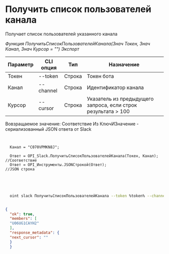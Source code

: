 ﻿---
sidebar_position: 2
---

# Получить список пользователей канала
 Получает список пользователей указанного канала


*Функция ПолучитьСписокПользователейКанала(Знач Токен, Знач Канал, Знач Курсор = "") Экспорт*

  | Параметр | CLI опция | Тип | Назначение |
  |-|-|-|-|
  | Токен | --token | Строка | Токен бота |
  | Канал | --channel | Строка | Идентификатор канала |
  | Курсор | --cursor | Строка | Указатель из предыдущего запроса, если строк результата > 100 |

  
  Вовзращаемое значение:   Соответствие Из КлючИЗначение - сериализованный JSON ответа от Slack

```bsl title="Пример кода"
	
  
  Канал = "C070VPMKN8J";
  
  Ответ = OPI_Slack.ПолучитьСписокПользователейКанала(Токен, Канал); //Соответствие
  Ответ = OPI_Инструменты.JSONСтрокой(Ответ);                        //JSON строка
  

	
```

```sh title="Пример команд CLI"
    
  oint slack ПолучитьСписокПользователейКанала --token %token% --channel %channel% --cursor %cursor%

```


```json title="Результат"

{
  "ok": true,
  "members": [
  "U06UG1CAYH2"
  ],
  "response_metadata": {
  "next_cursor": ""
  }
  }

```
